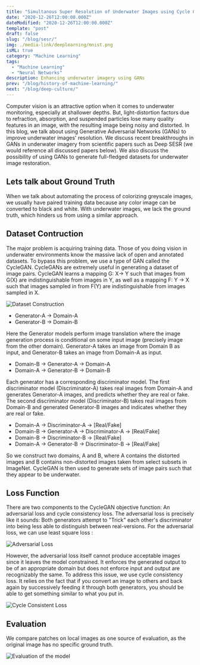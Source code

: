 ```yaml
---
title: "Simultanous Super Resolution of Underwater Images using Cycle Generative Adversarial Networks"
date: "2020-12-26T12:00:00.000Z"
dateModified: "2020-12-26T12:00:00.000Z"
template: "post"
draft: false
slug: "/blog/sesr/"
img: ./media-link/deeplearning/mnist.png
isML: true
category: "Machine Learning"
tags:
  - "Machine Learning"
  - "Neural Networks"
description: Enhancing underwater imagery using GANs
prev: "/blog/history-of-machine-learning/"
next: "/blog/deep-culture/"
---
```



Computer vision is an attractive option when it comes to underwater monitoring, especially at shallower depths. But, light-distortion factors due to refraction, absorption, and suspended particles lose many quality features in an image, with the resulting image being noisy and distorted. 
In this blog, we talk about using Generative Adversarial Networks (GANs) to improve underwater images' resolution. We discuss recent breakthroughs in GANs in underwater imagery from scientific papers such as Deep SESR (we would reference all discussed papers below). We also discuss the possibility of using GANs to generate full-fledged datasets for underwater image restoration.

## Lets talk about Ground Truth

When we talk about automating the process of colorizing greyscale images, we usually have paired training data because any color image can be converted to black and white. With underwater images, we lack the ground truth, which hinders us from using a similar approach.

## Dataset Contruction

The major problem is acquiring training data. Those of you doing vision in underwater environments know the massive lack of open and annotated datasets. To bypass this problem, we use a type of GAN called the CycleGAN. CycleGANs are extremely useful in generating a dataset of image pairs. CycleGAN learns a mapping G: X-> Y such that images from G(X) are indistinguishable from images in Y, as well as a mapping F: Y -> X such that images sampled in from F(Y) are indistinguishable from images sampled in X.

![Dataset Construction](./media-link/deeplearning/datasetGAN.png)

- Generator-A -> Domain-A
- Generator-B -> Domain-B

Here the Generator models perform image translation where the image generation process is conditional on some input image (precisely image from the other domain). Generator-A takes an image from Domain B as input, and Generator-B takes an image from Domain-A as input.

- Domain-B -> Generator-A -> Domain-A
- Domain-A -> Generator-B -> Domain-B

Each generator has a corresponding discriminator model. The first discriminator model (Discriminator-A) takes real images from Domain-A and generates Generator-A images, and predicts whether they are real or fake. The second discriminator model (Discriminator-B) takes real images from Domain-B and generated Generator-B images and indicates whether they are real or fake.

- Domain-A -> Discriminator-A -> [Real/Fake]
- Domain-B -> Generator-A -> Discriminator-A -> [Real/Fake]
- Domain-B -> Discriminator-B -> [Real/Fake]
- Domain-A -> Generator-B -> Discriminator-B -> [Real/Fake]

So we construct two domains, A and B, where A contains the distorted images and B contains non-distorted images taken from select subsets in ImageNet. CycleGAN is then used to generate sets of image pairs such that they appear to be underwater.

## Loss Function

There are two components to the CycleGAN objective function: An adversarial loss and cycle consistency loss. The adversarial loss is precisely like it sounds: Both generators attempt to "Trick" each other's discriminator into being less able to distinguish between real-versions.
For the adversarial loss, we can use least square loss :

![Adversarial Loss](./media-link/deeplearning/adversarialLoss.png)

However, the adversarial loss itself cannot produce acceptable images since it leaves the model constrained. It enforces the generated output to be of an appropriate domain but does not enforce input and output are recognizably the same.
To address this issue, we use cycle consistency loss. It relies on the fact that if you convert an image to others and back again by successively feeding it through both generators, you should be able to get something similar to what you put in.

![Cycle Consistent Loss](./media-link/deeplearning/cycleConsistency.png)

## Evaluation

We compare patches on local images as one source of evaluation, as the original image has no specific ground truth.

![Evaluation of the model](./media-link/deeplearning/evalGAN.png)